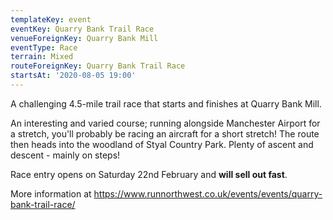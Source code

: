 ```yaml
---
templateKey: event
eventKey: Quarry Bank Trail Race
venueForeignKey: Quarry Bank Mill
eventType: Race
terrain: Mixed
routeForeignKey: Quarry Bank Trail Race
startsAt: '2020-08-05 19:00'
---
```

A challenging 4.5-mile trail race that starts and finishes at Quarry Bank Mill.

An interesting and varied course; running alongside Manchester Airport for a 
stretch, you'll probably be racing an aircraft for a short stretch! The route
then heads into the woodland of Styal Country Park. Plenty of ascent and 
descent - mainly on steps!

Race entry opens on Saturday 22nd February and **will sell out fast**.

More information at https://www.runnorthwest.co.uk/events/events/quarry-bank-trail-race/
